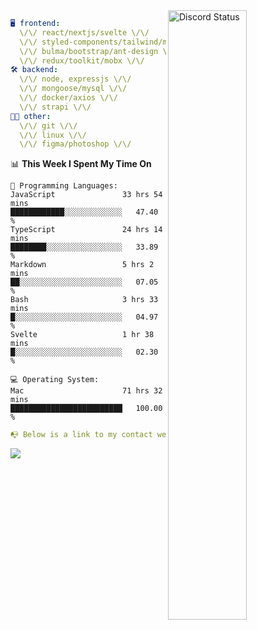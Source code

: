 
<a href="https://discord.com/users/279302975371870218" target="_blank">
    <img width="50%" align="right" alt="Discord Status" src="https://lanyard.cnrad.dev/api/279302975371870218?bg=161B22&borderRadius=5px%205px%200%200&hideTimestamp=true&idleMessage=Just%20chillin%27%20at%20the%20moment&animated=true">
</a>

```yaml
🖥️ frontend: 
  \/\/ react/nextjs/svelte \/\/
  \/\/ styled-components/tailwind/mui/
  \/\/ bulma/bootstrap/ant-design \/\/
  \/\/ redux/toolkit/mobx \/\/
🛠 backend: 
  \/\/ node, expressjs \/\/
  \/\/ mongoose/mysql \/\/
  \/\/ docker/axios \/\/
  \/\/ strapi \/\/
👨‍💻 other: 
  \/\/ git \/\/ 
  \/\/ linux \/\/
  \/\/ figma/photoshop \/\/
```
<!--START_SECTION:waka-->
📊 **This Week I Spent My Time On** 

```text
💬 Programming Languages: 
JavaScript               33 hrs 54 mins      ████████████░░░░░░░░░░░░░   47.40 % 
TypeScript               24 hrs 14 mins      ████████░░░░░░░░░░░░░░░░░   33.89 % 
Markdown                 5 hrs 2 mins        ██░░░░░░░░░░░░░░░░░░░░░░░   07.05 % 
Bash                     3 hrs 33 mins       █░░░░░░░░░░░░░░░░░░░░░░░░   04.97 % 
Svelte                   1 hr 38 mins        █░░░░░░░░░░░░░░░░░░░░░░░░   02.30 % 

💻 Operating System: 
Mac                      71 hrs 32 mins      █████████████████████████   100.00 % 
```


<!--END_SECTION:waka-->
```yaml
📭 Below is a link to my contact website 
```
<a href="https://mxns.xyz" target="_black"> <img src="https://img.shields.io/badge/website-161B22?style=for-the-badge&logo=About.me&logoColor=white"></img> <a/>
